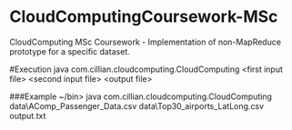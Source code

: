 # CloudComputingCoursework-MSc
CloudComputing MSc Coursework - Implementation of non-MapReduce prototype for a specific dataset.

#Execution
java com.cillian.cloudcomputing.CloudComputing \<first input file\> \<second input file\> \<output file\>

###Example
~/bin> java com.cillian.cloudcomputing.CloudComputing data\AComp_Passenger_Data.csv data\Top30_airports_LatLong.csv output.txt
